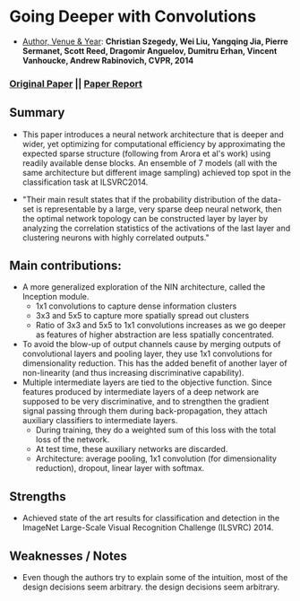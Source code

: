 # Going Deeper with Convolutions
- <ins>Author, Venue & Year</ins>: **Christian Szegedy, Wei Liu, Yangqing Jia, Pierre Sermanet, Scott Reed, Dragomir Anguelov, Dumitru Erhan, Vincent Vanhoucke, Andrew Rabinovich, CVPR, 2014**

### [Original Paper](https://arxiv.org/abs/1409.4842) || [**Paper Report**](https://github.com/AdiNarendra98/Papers-on-Vision/blob/main/Paper%20Summaries/07.Going%20Deeper%20with%20Convolutions/Going%20deeper%20with%20convolutions.pdf)

## Summary

- This paper introduces a neural network architecture
that is deeper and wider, yet optimizing for computational
efficiency by approximating the expected sparse structure
(following from Arora et al's work) using readily available
dense blocks. An ensemble of 7 models (all with the same
architecture but different image sampling) achieved top spot
in the classification task at ILSVRC2014.

- "Their main result states that if the probability distribution of the data-set is representable by a large, very sparse deep neural network, then the optimal network topology can be constructed layer by layer by analyzing the correlation statistics of the activations of the last layer and clustering neurons with highly correlated outputs."

## Main contributions:

- A more generalized exploration of the NIN architecture,
called the Inception module.
    - 1x1 convolutions to capture dense information clusters
    - 3x3 and 5x5 to capture more spatially spread out
    clusters
    - Ratio of 3x3 and 5x5 to 1x1 convolutions increases as we go deeper
    as features of higher abstraction are less spatially
    concentrated.
- To avoid the blow-up of output channels cause by merging outputs
of convolutional layers and pooling layer, they use 1x1 convolutions
for dimensionality reduction. This has the added benefit of another
layer of non-linearity (and thus increasing discriminative capability).
- Multiple intermediate layers are tied to the objective function. Since
features produced by intermediate layers of a deep network are
supposed to be very discriminative, and to strengthen the gradient signal
passing through them during back-propagation, they attach auxiliary classifiers
to intermediate layers.
    - During training, they do a weighted sum of this loss with the total loss
    of the network.
    - At test time, these auxiliary networks are discarded.
    - Architecture: average pooling, 1x1 convolution (for dimensionality reduction),
    dropout, linear layer with softmax.
    
## Strengths

- Achieved state of the art results for classification and detection in the ImageNet Large-Scale Visual Recognition Challenge (ILSVRC) 2014.

## Weaknesses / Notes

- Even though the authors try to explain some of the intuition, most of the design decisions seem arbitrary.
the design decisions seem arbitrary.
